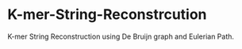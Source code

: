 # K-mer-String-Reconstrcution
 K-mer String Reconstruction using De Bruijn graph and Eulerian Path. 
